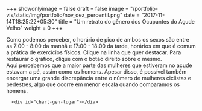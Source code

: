 +++ 
showonlyimage = false 
draft = false
image = "/portfolio-vis/static/img/portfolio/nov_dez_percentil.png" 
date = "2017-11-14T18:25:22+05:30" 
title = "Um retrato do gênero dos Ocupantes do Açude Velho" 
weight = 0 
+++

<script src="https://d3js.org/d3.v4.min.js"></script>

<div class="container">
      <div id="chart-gen-hor"></div>
      Como podemos perceber, o horário de pico de ambos os sexos são entre as 7:00 - 8:00 da manhã e 17:00 - 18:00 da tarde, horários em que é comum a prática de exercícios físicos. Clique na linha que quer destacar. Para restaurar o gráfico, clique com o botão direito sobre o mesmo.
      <div id="chart-gen-meio-transporte"></div>
      Aqui percebemos que a maior parte das mulheres que estiveram no açude estavam a pé, assim como os homens. Apesar disso, é possível também enxergar uma grande discrepância entre o número de mulheres ciclistas e pedestres, algo que ocorre em menor escala quando comparamos os homens.

      <div id="chart-gen-lugar"></div>
</div>

<style>

#chart-gen-hor{
  overflow: hidden;
}

.linha-homem{
    stroke: steelblue;
    stroke-width: 2;
    fill: none;
}

.linha-homem:hover{
    pointer-events: visible;
    cursor: pointer;
}

.linha-mulher:hover{
    pointer-events: visible;
    cursor: pointer;
}

.linha-mulher{
    stroke: purple;
    stroke-width: 2;
    fill: none;
}

.barra-homem{
  fill: steelblue;
}

.barra-mulher{
  fill: purple;
}

.line-tooltip-holder{
  opacity: 0.3;
}

div.tooltip {
  position: absolute;
  text-align: center;
  padding: 2px;
  font: 12px sans-serif;
  background: lightsteelblue;
  border: 0px;
  border-radius: 8px;
  pointer-events: none;
}


</style>

<script type="text/javascript">
    "use strict"

    function desenhaBarrasGenTransp(dados){
        var alturaSVG = 400, larguraSVG = 900;
        var  margin = {top: 10, right: 20, bottom:30, left: 45},
            larguraVis = larguraSVG - margin.left - margin.right,
            alturaVis = alturaSVG - margin.top - margin.bottom;

        var grafico = d3.select('#chart-gen-meio-transporte')
            .append('svg')
              .attr('height', alturaSVG)
              .attr('width', larguraSVG)
            .append('g')
              .attr('transform', `translate(${margin.left}, ${margin.right})`);

        function processaDados(dados){
          var resultado = [0, 0, 0, 0];
          dados.forEach(dado => {
            //0 = mulheres ciclistas
            resultado[0] += Number(dado.mulheres_ciclistas);
            //1 = mulheres pedestres
            resultado[1] += Number(dado.mulheres_pedestres);
            //2 = homens ciclistas
            resultado[2] += Number(dado.homens_ciclistas);
            //3 = homens pedestres
            resultado[3] += Number(dado.homens_pedestres);
          });

          return resultado;
        }

        dados = processaDados(dados);
        const labels = ['Mulheres Ciclistas',  'Mulheres Pedestres', 'Homens Ciclistas', 'Homens Pedestres'];

        const x = d3.scaleBand().domain(labels).rangeRound([0, larguraVis]).padding(0.1);
        const y = d3.scaleLinear().domain([0, d3.max(dados)]).range([0, alturaVis]);

        grafico.selectAll('g')
              .data(dados)
              .enter()
                .append('rect') 
                  .attr('x', (d, i) => x(labels[i]))
                  .attr('width', x.bandwidth())
                  .attr('y', d => alturaVis - y(d))
                  .attr('height', (d) => y(d))
                  .attr('class', (d, i) => i < 2 ? 'barra-mulher' : 'barra-homem');

        grafico.append("g")
              .attr("class", "x axis")
              .attr("transform", "translate(0," + alturaVis + ")")
              .call(d3.axisBottom(x));

        const qtdEixo = d3.scaleLinear().domain([d3.max(dados), d3.min(dados)]).range([0, alturaVis]);
        grafico.append('g')
              .attr('transform', 'translate(0,0)')
              .call(d3.axisLeft(qtdEixo))


    }

    function desenhaGraficoGeneroHorario(dados) {
       var alturaSVG = 400, larguraSVG = 900;
       var	margin = {top: 10, right: 20, bottom:30, left: 45},
          larguraVis = larguraSVG - margin.left - margin.right,
          alturaVis = alturaSVG - margin.top - margin.bottom;

      const zoom = d3.zoom().scaleExtent([1, 8]).on('zoom', function(){
              svg.attr('transform', d3.event.transform);
            });

      var svg =  d3.select('#chart-gen-hor')
          .append('svg')
            .attr('height', alturaSVG)
            .attr('width', larguraSVG)
            .call(zoom).on('contextmenu', () => {
                d3.event.preventDefault();
                mostraElementosHomem();
                mostraElementosMulher();
                svg.transition()
                  .duration(750)
                  .call(zoom.transform, d3.zoomIdentity);

            });

      var grafico = svg.append('g')
            .attr('transform', `translate(${margin.left}, ${margin.right})`)
        
      function unique(a){
        return a.filter(function(item, i, ar){ return ar.indexOf(item) === i});      
      }

      function processaDados(dados){
        const horarios = unique(dados.map(dado => dado.horario_final));
        const result = [];
        horarios.forEach(function(horario){
            const dadosComHorario = dados.filter((item) => item.horario_final === horario);
            let dadoProcessado = {
                horario: horario,
                homens: 0,
                mulheres: 0            
            };
            dadosComHorario.forEach((dado)=> {
                 dadoProcessado.homens += (parseInt(dado.homens_ciclistas) + parseInt(dado.homens_pedestres));
                 dadoProcessado.mulheres += (parseInt(dado.mulheres_ciclistas) + parseInt(dado.mulheres_pedestres)); 
            });
            result.push(dadoProcessado);
        });
        
        return result;
      }
      
      dados = processaDados(dados);
      
      function apenasHoras(a){
        return a.filter((item) => item.endsWith("00"));
      };
      
      function horaComoInt(h){
        return parseInt(h.replace(':', ''));
      }

      function esconderElementosMulher(){
        d3.select('.linha-mulher').attr('display', 'none');
        d3.selectAll('.circulo-mulher').attr('display', 'none');
      }

      function esconderElementosHomem(){
        d3.select('.linha-homem').attr('display', 'none');
        d3.selectAll('.circulo-homem').attr('display', 'none');
      }

      function mostraElementosHomem(){
        d3.select('.linha-homem').attr('display', 'inline');
        d3.selectAll('.circulo-homem').attr('display', 'inline');
        
      }

      function mostraElementosMulher(){
        d3.select('.linha-mulher').attr('display', 'inline');
        d3.selectAll('.circulo-mulher').attr('display', 'inline');
      }
      
      var div = d3.select("body").append("div")
          .attr("class", "tooltip")
          .style("opacity", 0);

      const horasComoInt = dados.map((dado) => horaComoInt(dado.horario));
      const x = d3.scaleLinear().domain([d3.min(horasComoInt), d3.max(horasComoInt)]).rangeRound([0, larguraVis]).clamp(true);
      
      const homens = dados.map((dado) => dado.homens);
      const yHomem = d3.scaleLinear().domain([d3.max(homens), d3.min(homens)]).range([0, alturaVis]);
      
      const mulheres = dados.map((dado) => dado.mulheres);
      const yMulher = d3.scaleLinear().domain([d3.max(mulheres), d3.min(mulheres)]).range([0, alturaVis]);


      var containerCirculos = grafico.selectAll('g')
               .data(dados)
               .enter().append('g');

      //Círculos para os tooltips dos homens
      containerCirculos.append('circle')
                         .attr('r', 5)
                         .attr('cx', (d) =>x(horaComoInt(d.horario)))
                         .attr('cy', (d) => yHomem(d.homens))
                         .attr('class', 'line-tooltip-holder circulo-homem')
                         .on('mouseover', (d) => {
                            div.transition()
                              .duration(50)
                              .style('opacity', .9)
                              .style('background', 'lightsteelblue');
                            div.html((d.horario) + "<br/>" + d.homens + ' homens')
                              .style('left', (d3.event.pageX) + 'px')
                              .style('top', (d3.event.pageY - 28) + 'px');
                          }).on('mouseout', function(d) {   
                             div.transition()    
                              .duration(300)    
                              .style("opacity", 0); 
                          });

      //Círculos para os tooltips das mulheres
      containerCirculos.append('circle')
                         .attr('r', 5)
                         .attr('cx', (d) =>x(horaComoInt(d.horario)))
                         .attr('cy', (d) => yMulher(d.mulheres))
                         .attr('class', 'line-tooltip-holder circulo-mulher')
                         .on('mouseover', (d) => {
                            div.transition()
                              .duration(50)
                              .style('opacity', .9)
                              .style('background', '#ba00db');
                            div.html((d.horario) + "<br/>" + d.homens + ' mulheres')
                              .style('left', (d3.event.pageX) + 'px')
                              .style('top', (d3.event.pageY - 28) + 'px');
                          }).on('mouseout', function(d) {   
                             div.transition()    
                              .duration(300)    
                              .style("opacity", 0); 
                          });

      grafico.append('path')
                         .attr('d', d3.line().x((d) =>x(horaComoInt(d.horario))).y((d) => yHomem(d.homens))(dados)) 
                         .attr('class', 'linha-homem')
                         .on('mousedown', esconderElementosMulher);
      
      grafico.append('path')
                          .attr('d', d3.line().x((d) =>x(horaComoInt(d.horario))).y((d) => yMulher(d.mulheres))(dados)) 
                          .attr('class', 'linha-mulher')
                          .on('mousedown', esconderElementosHomem);
        
      const horas = apenasHoras(dados.map((dado) => (dado.horario)));
      const horasEixo = d3.scaleBand().domain(horas).rangeRound([0, larguraVis]);
      grafico.append("g")
              .attr("class", "x axis")
              .attr("transform", "translate(0," + alturaVis + ")")
              .call(d3.axisBottom(horasEixo)); 
      
      const qtdEixo = d3.scaleLinear().domain([d3.max(homens.concat(mulheres)), d3.min(homens.concat(mulheres))]).range([0, alturaVis]);
      grafico.append('g')
              .attr('transform', 'translate(0,0)')
              .call(d3.axisLeft(qtdEixo))

      grafico.append("text")
        .attr("transform", "translate(-30," + (alturaVis + margin.top)/2 + ") rotate(-90)")
        .text("Quantidade");
    }

    d3.csv('/portfolio-vis/static/data/acude-velho.csv', function(dados) {
      desenhaGraficoGeneroHorario(dados);
      desenhaBarrasGenTransp(dados);
    });
  </script>
